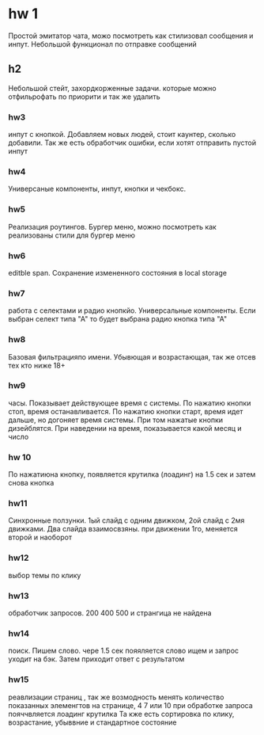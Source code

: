# hw 1
Простой эмитатор чата, можо посмотреть как стилизовал сообщения и инпут. Небольшой функционал по отправке сообщений

## h2
Небольшой стейт, захордкорженные задачи. которые можно отфильрофать по приорити и так же удалить

### hw3
инпут с кнопкой. Добавляем новых людей, стоит каунтер, сколько добавили. Так же есть обработчик ошибки, если хотят отправить пустой инпут

### hw4
Универсаные компоненты, инпут, кнопки и чекбокс.

### hw5
Реализация роутингов. Бургер меню, можно посмотреть как реализованы стили для бургер меню

### hw6
editble span. Сохранение измененного состояния в local storage

### hw7
работа с селектами и радио кнопкйо. Универсальные компоненты. Если выбран селект типа "А" то будет выбрана радио кнопка типа "А"

### hw8
Базовая фильтрацияпо имени. Убывющая и возрастающая, так же отсев тех кто ниже 18+

### hw9
часы. Показывает действующее время с системы. По нажатию кнопки стоп, время останавливается. По нажатию кнопки старт, время идет дальше, но догоняет время системы. При  том нажатые кнопки дизейблятся. При наведении на время, показывается какой месяц и число

### hw 10
По нажатиюна кнопку, появляется крутилка (лоадинг) на 1.5 сек и затем снова кнопка

### hw11
Синхронные ползунки. 1ый слайд с одним движком, 2ой слайд с 2мя движками. Два слайда взаимосвзяны. при движении 1го, меняется второй и наоборот

### hw12
выбор темы по клику

### hw13
обработчик запросов. 200 400 500 и странгица не найдена

### hw14
поиск. Пишем слово. чере 1.5 сек пояяляется слово ищем и запрос уходит на бэк. Затем приходит ответ с результатом

### hw15
реавлизации страниц , так же возмодность менять количество показанных элеменгтов на странице, 4 7 или 10
при обработке запроса пояччвляется лоадинг крутилка
Та кже есть сортировка по клику, возрастание, убыввние и стандартное состояние
